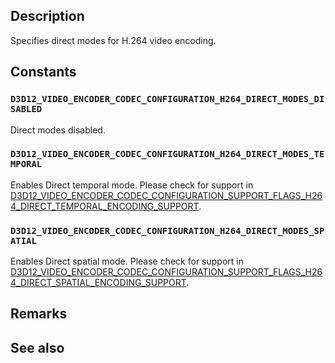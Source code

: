 ## Description

Specifies direct modes for H.264 video encoding.

## Constants

### `D3D12_VIDEO_ENCODER_CODEC_CONFIGURATION_H264_DIRECT_MODES_DISABLED`

Direct modes disabled.

### `D3D12_VIDEO_ENCODER_CODEC_CONFIGURATION_H264_DIRECT_MODES_TEMPORAL`

Enables Direct temporal mode. Please check for support in [D3D12_VIDEO_ENCODER_CODEC_CONFIGURATION_SUPPORT_FLAGS_H264_DIRECT_TEMPORAL_ENCODING_SUPPORT](https://learn.microsoft.com/windows/win32/api/d3d12video/ne-d3d12video-d3d12_video_encoder_codec_configuration_support_h264_flags).

### `D3D12_VIDEO_ENCODER_CODEC_CONFIGURATION_H264_DIRECT_MODES_SPATIAL`

Enables Direct spatial mode. Please check for support in [D3D12_VIDEO_ENCODER_CODEC_CONFIGURATION_SUPPORT_FLAGS_H264_DIRECT_SPATIAL_ENCODING_SUPPORT](https://learn.microsoft.com/windows/win32/api/d3d12video/ne-d3d12video-d3d12_video_encoder_codec_configuration_support_h264_flags).

## Remarks

## See also
